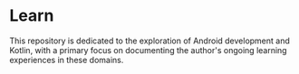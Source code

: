 # Learn

This repository is dedicated to the exploration of Android development and Kotlin, with a primary focus on documenting the author's ongoing learning experiences in these domains.
